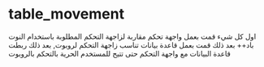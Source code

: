 # table_movement
اول كل شيء قمت بعمل واجهة تحكم مقاربة لزاجهة التحكم المطلوبة باستخدام النوت باد++ بعد ذلك قمت بعمل قاعدة بيانات تناسب زاجهة التحكم لروبوت, بعد ذلك ربطت قاعدة البيانات مع واجهة التحكم حتى تتيح للمستخدم الحرية بالتحكم بالروبوت
